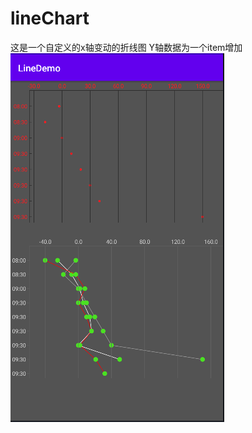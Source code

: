 # lineChart
这是一个自定义的x轴变动的折线图  Y轴数据为一个item增加  
![image](https://github.com/MingtimeThis/lineChart/blob/master/img/icon_line.png)